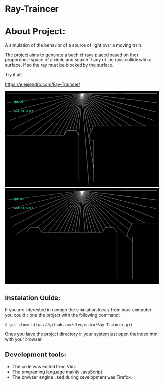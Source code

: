 # Ray-Traincer

# About Project:

A simulation of the behavior of a source of light over a moving train.

The project aims to generate a bach of rays placed based on their proportional space of a circle and search if any of the rays collide with a surface. If so the ray must be blocked by the surface.

Try it at:

https://elenjendro.com/Ray-Traincer/

<img src=/screenshots/scr1.png width="500"/> <img src=/screenshots/scr2.png width="500"/>

## Instalation Guide:

If you are interested in runnign the simulation localy from your computer you could clone the project with the following command:

```bash
$ git clone https://github.com/elenjendro/Ray-Traincer.git
```

Ones you have the project directory in your system just open the index.html with your browser.

## Development tools:

- The code was edited from Vim.
- The programing language mainly JavaScript.
- The browser engine used during development was Firefox.
